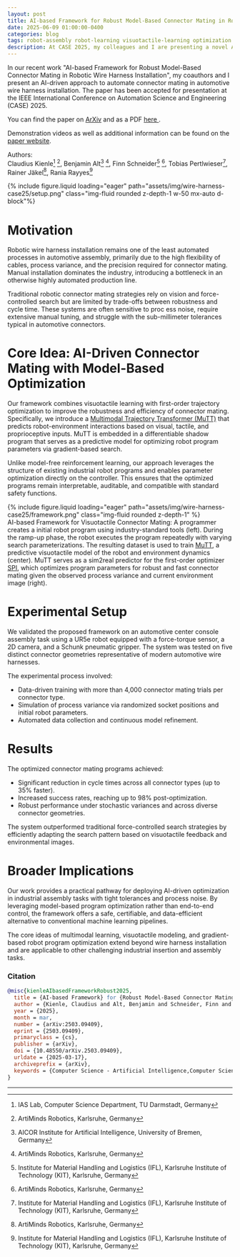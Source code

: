 ```yaml
---
layout: post
title: AI-based Framework for Robust Model-Based Connector Mating in Robotic Wire Harness Installation
date: 2025-06-09 01:00:00-0400
categories: blog
tags: robot-assembly robot-learning visuotactile-learning optimization paper 
description: At CASE 2025, my colleagues and I are presenting a novel AI-based framework for robust, data-driven connector mating in robotic wire harness installation, combining visuotactile learning with model-based optimization.
---
```


In our recent work "AI-based Framework for Robust Model-Based Connector Mating in Robotic Wire Harness Installation", my coauthors and I present an AI-driven approach to automate connector mating in automotive wire harness installation. The paper has been accepted for presentation at the IEEE International Conference on Automation Science and Engineering (CASE) 2025.

You can find the paper on [ArXiv](https://arxiv.org/abs/2503.09409) and as a PDF [here <i class="fas fa-file-pdf"></i>](/assets/pdf/wire_harness_CASE25.pdf).

Demonstration videos as well as additional information can be found on the [paper website](https://claudius-kienle.github.io/AppMuTT).

Authors:  
Claudius Kienle[^1] [^4], Benjamin Alt[^2] [^4], Finn Schneider[^3] [^4], Tobias Pertlwieser[^3], Rainer Jäkel[^4], Rania Rayyes[^3]

<div class="row mt-3">
    <div class="col-sm mt-3 mt-md-0">
{% include figure.liquid loading="eager" path="assets/img/wire-harness-case25/setup.png" class="img-fluid rounded z-depth-1 w-50 mx-auto d-block"%}
    </div>
</div>

# Motivation

Robotic wire harness installation remains one of the least automated processes in automotive assembly, primarily due to the high flexibility of cables, process variance, and the precision required for connector mating. Manual installation dominates the industry, introducing a bottleneck in an otherwise highly automated production line.

Traditional robotic connector mating strategies rely on vision and force-controlled search but are limited by trade-offs between robustness and cycle time. These systems are often sensitive to proc   ess noise, require extensive manual tuning, and struggle with the sub-millimeter tolerances typical in automotive connectors.

# Core Idea: AI-Driven Connector Mating with Model-Based Optimization

Our framework combines visuotactile learning with first-order trajectory optimization to improve the robustness and efficiency of connector mating. Specifically, we introduce a [Multimodal Trajectory Transformer (MuTT)](https://ieeexplore.ieee.org/abstract/document/10802198) that predicts robot-environment interactions based on visual, tactile, and proprioceptive inputs. MuTT is embedded in a differentiable shadow program that serves as a predictive model for optimizing robot program parameters via gradient-based search.

Unlike model-free reinforcement learning, our approach leverages the structure of existing industrial robot programs and enables parameter optimization directly on the controller. This ensures that the optimized programs remain interpretable, auditable, and compatible with standard safety functions.

<div class="row mt-3">
    <div class="col-sm mt-3 mt-md-0">
{% include figure.liquid loading="eager" path="assets/img/wire-harness-case25/framework.png" class="img-fluid rounded z-depth-1" %}
    </div>
    <div class="caption">
AI-based Framework for Visuotactile Connector Mating: A programmer creates a initial robot program using industry-standard tools (left). During the ramp-up phase, the robot executes the program repeatedly with varying search parameterizations. The resulting dataset is used to train <a href="https://ieeexplore.ieee.org/abstract/document/10802198">MuTT</a>, a predictive visuotactile model of the robot and environment dynamics (center). MuTT serves as a sim2real predictor for the first-order optimizer <a href="https://ieeexplore.ieee.org/document/9561206">SPI</a>, which optimizes program parameters for robust and fast connector mating given the observed process variance and current environment image (right).
    </div>
</div>

# Experimental Setup

We validated the proposed framework on an automotive center console assembly task using a UR5e robot equipped with a force-torque sensor, a 2D camera, and a Schunk pneumatic gripper. The system was tested on five distinct connector geometries representative of modern automotive wire harnesses.

The experimental process involved:

* Data-driven training with more than 4,000 connector mating trials per connector type.
* Simulation of process variance via randomized socket positions and initial robot parameters.
* Automated data collection and continuous model refinement.

# Results

The optimized connector mating programs achieved:

* Significant reduction in cycle times across all connector types (up to 35% faster).
* Increased success rates, reaching up to 98% post-optimization.
* Robust performance under stochastic variances and across diverse connector geometries.

The system outperformed traditional force-controlled search strategies by efficiently adapting the search pattern based on visuotactile feedback and environmental images.

# Broader Implications

Our work provides a practical pathway for deploying AI-driven optimization in industrial assembly tasks with tight tolerances and process noise. By leveraging model-based program optimization rather than end-to-end control, the framework offers a safe, certifiable, and data-efficient alternative to conventional machine learning pipelines.

The core ideas of multimodal learning, visuotactile modeling, and gradient-based robot program optimization extend beyond wire harness installation and are applicable to other challenging industrial insertion and assembly tasks.

### Citation

```bibtex 
@misc{kienleAIbasedFrameworkRobust2025,
  title = {AI-based Framework} for {Robust Model-Based Connector Mating} in {Robotic Wire Harness Installation},
  author = {Kienle, Claudius and Alt, Benjamin and Schneider, Finn and Pertlwieser, Tobias and J{\"a}kel, Rainer and Rayyes, Rania},
  year = {2025},
  month = mar,
  number = {arXiv:2503.09409},
  eprint = {2503.09409},
  primaryclass = {cs},
  publisher = {arXiv},
  doi = {10.48550/arXiv.2503.09409},
  urldate = {2025-03-17},
  archiveprefix = {arXiv},
  keywords = {Computer Science - Artificial Intelligence,Computer Science - Computational Engineering Finance and Science,Computer Science - Machine Learning,Computer Science - Robotics,my}
}
```

---

[^1]: IAS Lab, Computer Science Department, TU Darmstadt, Germany  
[^2]: AICOR Institute for Artificial Intelligence, University of Bremen, Germany  
[^3]: Institute for Material Handling and Logistics (IFL), Karlsruhe Institute of Technology (KIT), Karlsruhe, Germany  
[^4]: ArtiMinds Robotics, Karlsruhe, Germany
